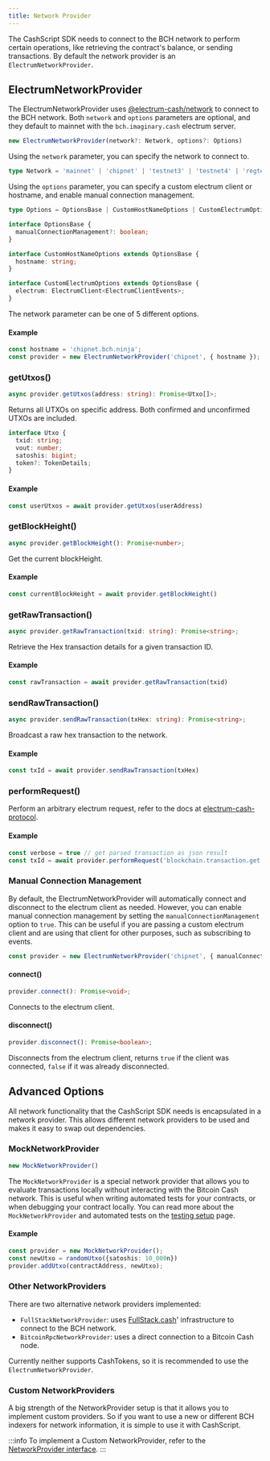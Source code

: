 ```yaml
---
title: Network Provider
---
```


The CashScript SDK needs to connect to the BCH network to perform certain operations, like retrieving the contract's balance, or sending transactions. By default the network provider is an `ElectrumNetworkProvider`.

## ElectrumNetworkProvider

The ElectrumNetworkProvider uses [@electrum-cash/network][electrum-cash] to connect to the BCH network. Both `network` and `options` parameters are optional, and they default to mainnet with the `bch.imaginary.cash` electrum server.

```ts
new ElectrumNetworkProvider(network?: Network, options?: Options)
```

Using the `network` parameter, you can specify the network to connect to.

```ts
type Network = 'mainnet' | 'chipnet' | 'testnet3' | 'testnet4' | 'regtest';
```

Using the `options` parameter, you can specify a custom electrum client or hostname, and enable manual connection management.

```ts
type Options = OptionsBase | CustomHostNameOptions | CustomElectrumOptions;

interface OptionsBase {
  manualConnectionManagement?: boolean;
}

interface CustomHostNameOptions extends OptionsBase {
  hostname: string;
}

interface CustomElectrumOptions extends OptionsBase {
  electrum: ElectrumClient<ElectrumClientEvents>;
}
```

The network parameter can be one of 5 different options.

#### Example
```ts
const hostname = 'chipnet.bch.ninja';
const provider = new ElectrumNetworkProvider('chipnet', { hostname });
```

### getUtxos()
```ts
async provider.getUtxos(address: string): Promise<Utxo[]>;
```
Returns all UTXOs on specific address. Both confirmed and unconfirmed UTXOs are included.

```ts
interface Utxo {
  txid: string;
  vout: number;
  satoshis: bigint;
  token?: TokenDetails;
}
```

#### Example
```ts
const userUtxos = await provider.getUtxos(userAddress)
```

### getBlockHeight()
```ts
async provider.getBlockHeight(): Promise<number>;
```
Get the current blockHeight.

#### Example
```ts
const currentBlockHeight = await provider.getBlockHeight()
```

### getRawTransaction()
```ts
async provider.getRawTransaction(txid: string): Promise<string>;
```

Retrieve the Hex transaction details for a given transaction ID.

#### Example
```ts
const rawTransaction = await provider.getRawTransaction(txid)
```

### sendRawTransaction()
```ts
async provider.sendRawTransaction(txHex: string): Promise<string>;
```
Broadcast a raw hex transaction to the network.

#### Example
```ts
const txId = await provider.sendRawTransaction(txHex)
```

### performRequest()

Perform an arbitrary electrum request, refer to the docs at [electrum-cash-protocol](https://electrum-cash-protocol.readthedocs.io/en/latest/).

#### Example
```ts
const verbose = true // get parsed transaction as json result
const txId = await provider.performRequest('blockchain.transaction.get', txid, verbose)
```

### Manual Connection Management

By default, the ElectrumNetworkProvider will automatically connect and disconnect to the electrum client as needed. However, you can enable manual connection management by setting the `manualConnectionManagement` option to `true`. This can be useful if you are passing a custom electrum client and are using that client for other purposes, such as subscribing to events.

```ts
const provider = new ElectrumNetworkProvider('chipnet', { manualConnectionManagement: true });
```

#### connect()
```ts
provider.connect(): Promise<void>;
```

Connects to the electrum client.

#### disconnect()
```ts
provider.disconnect(): Promise<boolean>;
```

Disconnects from the electrum client, returns `true` if the client was connected, `false` if it was already disconnected.


## Advanced Options

All network functionality that the CashScript SDK needs is encapsulated in a network provider. This allows different network providers to be used and makes it easy to swap out dependencies.

### MockNetworkProvider
```ts
new MockNetworkProvider()
```

The `MockNetworkProvider` is a special network provider that allows you to evaluate transactions locally without interacting with the Bitcoin Cash network. This is useful when writing automated tests for your contracts, or when debugging your contract locally. You can read more about the `MockNetworkProvider` and automated tests on the [testing setup](/docs/sdk/testing-setup) page.

#### Example
```ts
const provider = new MockNetworkProvider();
const newUtxo = randomUtxo({satoshis: 10_000n})
provider.addUtxo(contractAddress, newUtxo);
```

### Other NetworkProviders

There are two alternative network providers implemented:
- `FullStackNetworkProvider`: uses [FullStack.cash][fullstack]' infrastructure to connect to the BCH network.
- `BitcoinRpcNetworkProvider`: uses a direct connection to a Bitcoin Cash node.

Currently neither supports CashTokens, so it is recommended to use the `ElectrumNetworkProvider`.

### Custom NetworkProviders
A big strength of the NetworkProvider setup is that it allows you to implement custom providers. So if you want to use a new or different BCH indexers for network information, it is simple to use it with CashScript.

:::info
To implement a Custom NetworkProvider, refer to the [NetworkProvider interface](https://github.com/CashScript/cashscript/blob/master/packages/cashscript/src/network/NetworkProvider.ts).
:::


[electrum-cash]: https://www.npmjs.com/package/@electrum-cash/network
[fullstack]: https://fullstack.cash/
[bchjs]: https://bchjs.fullstack.cash/

